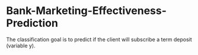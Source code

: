 # Bank-Marketing-Effectiveness-Prediction
The classification goal is to predict if the client will subscribe a term deposit (variable y).
